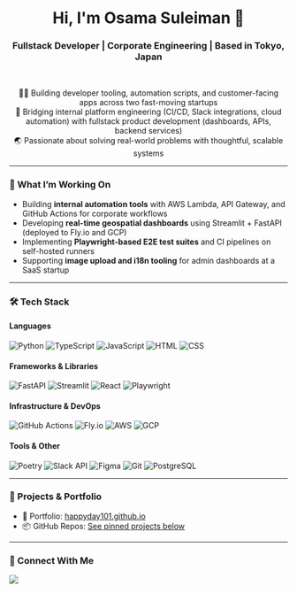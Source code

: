 <h1 align="center">Hi, I'm Osama Suleiman 👋</h1>
<h3 align="center">Fullstack Developer | Corporate Engineering | Based in Tokyo, Japan</h3>

<br/>

<p align="center">
  👨‍💻 Building developer tooling, automation scripts, and customer-facing apps across two fast-moving startups<br/>
  🧱 Bridging internal platform engineering (CI/CD, Slack integrations, cloud automation) with fullstack product development (dashboards, APIs, backend services)<br/>
  🌏 Passionate about solving real-world problems with thoughtful, scalable systems<br/>
</p>

---

### 🚀 What I’m Working On

- Building **internal automation tools** with AWS Lambda, API Gateway, and GitHub Actions for corporate workflows
- Developing **real-time geospatial dashboards** using Streamlit + FastAPI (deployed to Fly.io and GCP)
- Implementing **Playwright-based E2E test suites** and CI pipelines on self-hosted runners
- Supporting **image upload and i18n tooling** for admin dashboards at a SaaS startup

---

### 🛠️ Tech Stack

#### Languages
![Python](https://img.shields.io/badge/-Python-3776AB?style=flat-square&logo=python&logoColor=white)
![TypeScript](https://img.shields.io/badge/-TypeScript-3178C6?style=flat-square&logo=typescript&logoColor=white)
![JavaScript](https://img.shields.io/badge/-JavaScript-F7DF1E?style=flat-square&logo=javascript&logoColor=black)
![HTML](https://img.shields.io/badge/-HTML5-E34F26?style=flat-square&logo=html5&logoColor=white)
![CSS](https://img.shields.io/badge/-CSS3-1572B6?style=flat-square&logo=css3)

#### Frameworks & Libraries
![FastAPI](https://img.shields.io/badge/-FastAPI-009688?style=flat-square&logo=fastapi&logoColor=white)
![Streamlit](https://img.shields.io/badge/-Streamlit-FF4B4B?style=flat-square&logo=streamlit&logoColor=white)
![React](https://img.shields.io/badge/-React-61DAFB?style=flat-square&logo=react&logoColor=black)
![Playwright](https://img.shields.io/badge/-Playwright-2EAD33?style=flat-square&logo=playwright&logoColor=white)

#### Infrastructure & DevOps
![GitHub Actions](https://img.shields.io/badge/-GitHub%20Actions-2088FF?style=flat-square&logo=github-actions&logoColor=white)
![Fly.io](https://img.shields.io/badge/-Fly.io-8C52FF?style=flat-square)
![AWS](https://img.shields.io/badge/-AWS-232F3E?style=flat-square&logo=amazon-aws&logoColor=white)
![GCP](https://img.shields.io/badge/-Google%20Cloud-4285F4?style=flat-square&logo=google-cloud&logoColor=white)

#### Tools & Other
![Poetry](https://img.shields.io/badge/-Poetry-4B5263?style=flat-square)
![Slack API](https://img.shields.io/badge/-Slack%20Bot-4A154B?style=flat-square&logo=slack)
![Figma](https://img.shields.io/badge/-Figma-F24E1E?style=flat-square&logo=figma&logoColor=white)
![Git](https://img.shields.io/badge/-Git-F05032?style=flat-square&logo=git&logoColor=white)
![PostgreSQL](https://img.shields.io/badge/-PostgreSQL-4169E1?style=flat-square&logo=postgresql&logoColor=white)

---

### 🔗 Projects & Portfolio

- 💼 Portfolio: [happyday101.github.io](https://happyday101.github.io/)
- 📦 GitHub Repos: [See pinned projects below](#)

---

### 🤝 Connect With Me

<p>
  <a href="https://www.linkedin.com/in/osama-suleiman/" target="_blank">
    <img src="https://img.shields.io/badge/-LinkedIn-0A66C2?style=flat-square&logo=linkedin&logoColor=white" />
  </a>
</p>

